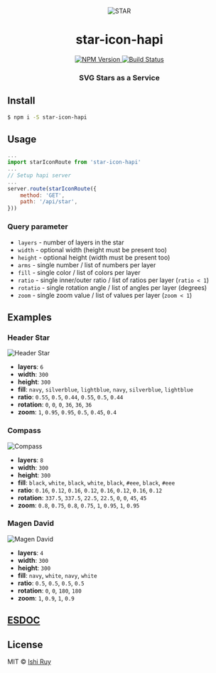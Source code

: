 <p align="center">
  <img src="https://sinker.nhz.io?layers=6&width=300&height=300&fill=navy,silverblue,lightblue,navy,silverblue,lightblue&ratio=0.55,0.5,0.44,0.55,0.5,0.44&rotation=0,0,0,36,36,36&zoom=1,0.95,0.9,0.5,0.45,0.4"
    alt="STAR">
</p>
<h1 align="center">star-icon-hapi</h1>
<p align="center">  
  <a href="https://npmjs.org/package/star-icon-hapi">
    <img src="https://img.shields.io/npm/v/star-icon-hapi.svg?style=flat"
      alt="NPM Version">
  </a>
  <a href="https://travis-ci.org/nhz-io/star-icon-hapi">
    <img src="https://img.shields.io/travis/nhz-io/star-icon-hapi.svg?style=flat"
      alt="Build Status">
  </a>  
</p>
<h3 align="center">SVG Stars as a Service</h3>

## Install

```sh
$ npm i -S star-icon-hapi
```

## Usage
```js
...
import starIconRoute from 'star-icon-hapi'
...
// Setup hapi server
...
server.route(starIconRoute({
	method: 'GET',
	path: '/api/star',
}))
```

### Query parameter

* `layers` - number of layers in the star
* `width` - optional width (height must be present too)
* `height` - optional height (width must be present too)
* `arms` - single number / list of numbers per layer
* `fill` - single color / list of colors per layer
* `ratio` - single inner/outer ratio / list of ratios per layer (`ratio < 1`)
* `rotatio` - single rotation angle / list of angles per layer (degrees)
* `zoom` - single zoom value / list of values per layer (`zoom < 1`)

## Examples

### Header Star
![Header Star](https://sinker.nhz.io?layers=6&width=300&height=300&fill=navy,silverblue,lightblue,navy,silverblue,lightblue&ratio=0.55,0.5,0.44,0.55,0.5,0.44&rotation=0,0,0,36,36,36&zoom=1,0.95,0.9,0.5,0.45,0.4)

* **layers**: `6`
* **width**: `300`
* **height**: `300`
* **fill**: `navy`, `silverblue`, `lightblue`, `navy`, `silverblue`, `lightblue`
* **ratio**: `0.55`, `0.5`, `0.44`, `0.55`, `0.5`, `0.44`
* **rotation**: `0`, `0`, `0`, `36`, `36`, `36`
* **zoom**: `1`, `0.95`, `0.95`, `0.5`, `0.45`, `0.4`

### Compass
![Compass](https://sinker.nhz.io?layers=8&width=300&height=300&arms=4&fill=black,white,black,white,black,%23eee,black,%23eee&ratio=0.16,0.12,0.16,0.12,0.16,0.12,0.16,0.12&rotation=337.5,337.5,22.5,22.5,0,0,45,45&zoom=0.8,0.75,0.8,0.75,1,0.95,1,0.95)

* **layers**: `8`
* **width**: `300`
* **height**: `300`
* **fill**: `black`, `white`, `black`, `white`, `black`, `#eee`, `black`, `#eee`
* **ratio**: `0.16`, `0.12`, `0.16`, `0.12`, `0.16`, `0.12`, `0.16`, `0.12`
* **rotation**: `337.5`, `337.5`, `22.5`, `22.5`, `0`, `0`, `45`, `45`
* **zoom**: `0.8`, `0.75`, `0.8`, `0.75`, `1`, `0.95`, `1`, `0.95`

### Magen David
![Magen David](https://sinker.nhz.io/?layers=4&width=300&height=300&arms=3&fill=navy,white,navy,white&ratio=0.5,0.5,0.5,0.5&rotation=0,0,180,180&zoom=1,0.9,1,0.9)

* **layers**: `4`
* **width**: `300`
* **height**: `300`
* **fill**: `navy`, `white`, `navy`, `white`
* **ratio**: `0.5`, `0.5`, `0.5`, `0.5`
* **rotation**: `0`, `0`, `180`, `180`
* **zoom**: `1`, `0.9`, `1`, `0.9`

## [ESDOC](https://github.io/nhz-io/star-icon-hapi)

## License

MIT © [Ishi Ruy](https://nhz.io/star-icon-hapi)
